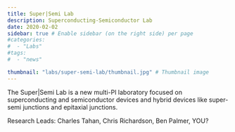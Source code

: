 ```yaml
---
title: Super|Semi Lab
description: Superconducting-Semiconductor Lab
date: 2020-02-02
sidebar: true # Enable sidebar (on the right side) per page
#categories:
#  - "Labs"
#tags:
#  - "news"

thumbnail: "labs/super-semi-lab/thumbnail.jpg" # Thumbnail image
---
```

The Super|Semi Lab is a new multi-PI laboratory focused on superconducting and semiconductor devices and hybrid devices like super-semi junctions and epitaxial junctions.

Research Leads: Charles Tahan, Chris Richardson, Ben Palmer, YOU?